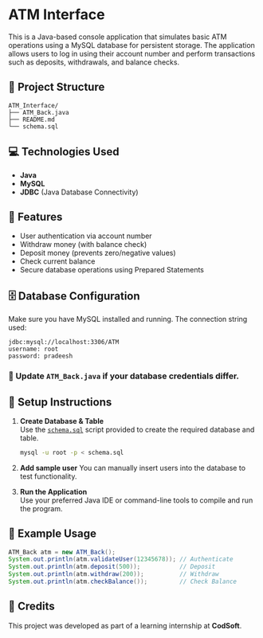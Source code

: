 # ATM Interface

This is a Java-based console application that simulates basic ATM operations using a MySQL database for persistent storage. The application allows users to log in using their account number and perform transactions such as deposits, withdrawals, and balance checks.

## 📁 Project Structure

```
ATM_Interface/
├── ATM_Back.java
├── README.md
└── schema.sql
```

## 💻 Technologies Used

- **Java**
- **MySQL**
- **JDBC** (Java Database Connectivity)

## 🔑 Features

- User authentication via account number
- Withdraw money (with balance check)
- Deposit money (prevents zero/negative values)
- Check current balance
- Secure database operations using Prepared Statements

## 🗄️ Database Configuration

Make sure you have MySQL installed and running. The connection string used:
```
jdbc:mysql://localhost:3306/ATM
username: root
password: pradeesh
```

### 📌 Update `ATM_Back.java` if your database credentials differ.

## 🧪 Setup Instructions

1. **Create Database & Table**  
   Use the [`schema.sql`](schema.sql) script provided to create the required database and table.

   ```bash
   mysql -u root -p < schema.sql
   ```

2. **Add sample user**
   You can manually insert users into the database to test functionality.

3. **Run the Application**  
   Use your preferred Java IDE or command-line tools to compile and run the program.

## 📝 Example Usage

```java
ATM_Back atm = new ATM_Back();
System.out.println(atm.validateUser(12345678)); // Authenticate
System.out.println(atm.deposit(500));           // Deposit
System.out.println(atm.withdraw(200));          // Withdraw
System.out.println(atm.checkBalance());         // Check Balance
```

## 🙏 Credits

This project was developed as part of a learning internship at **CodSoft**.
